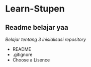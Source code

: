 # Learn-Stupen
Readme belajar yaa
--
*Belajar tentang 3 inisialisasi repository*
- README
- .gitignore
- Choose a Lisence
